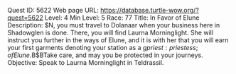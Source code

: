Quest ID: 5622
Web page URL: https://database.turtle-wow.org/?quest=5622
Level: 4
Min Level: 5
Race: 77
Title: In Favor of Elune
Description: $N, you must travel to Dolanaar when your business here in Shadowglen is done. There, you will find Laurna Morninglight. She will instruct you further in the ways of Elune, and it is with her that you will earn your first garments denoting your station as a $gpriest:priestess; of Elune.$B$BTake care, and may you be protected in your journeys.
Objective: Speak to Laurna Morninglight in Teldrassil.
